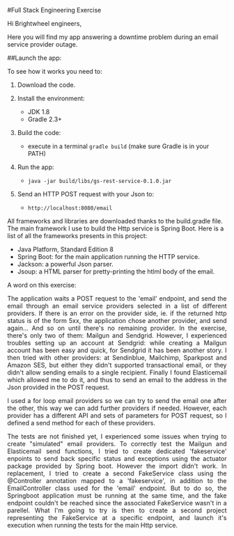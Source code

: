 
#Full Stack Engineering Exercise

Hi Brightwheel engineers, 

Here you will find my app answering a downtime 
problem during an email service provider outage.

##Launch the app:

To see how it works you need to:

1. Download the code.

2. Install the environment:
    - JDK 1.8
    - Gradle 2.3+

3. Build the code:
    - execute in a terminal `gradle build`
    (make sure Gradle is in your PATH)

4. Run the app:
    - `java -jar build/libs/gs-rest-service-0.1.0.jar`

5. Send an HTTP POST request with your Json to:
    - `http://localhost:8080/email`


All frameworks and libraries are downloaded thanks to the build.gradle file. The main framework I use to build
the Http service is Spring Boot. Here is a list of all the frameworks presents in this project:

 - Java Platform, Standard Edition 8
 - Spring Boot: for the main application running the HTTP service.
 - Jackson: a powerful Json parser.
 - Jsoup: a HTML parser for pretty-printing the htlml body of the email.


A word on this exercise:

<div align="justify">
The application waits a POST request to the 'email' endpoint, and send the email through an email service providers
 selected in a list of different providers. If there is an error on the provider side, ie. if the returned http status
  is of the form 5xx, the application chose another provider, and send again... And so on until there's no remaining
  provider. In the exercise, there's only two of them: Mailgun and Sendgrid. However, I experienced troubles
  setting up an account at Sendgrid: while creating a Mailgun account has been easy
and quick, for Sendgrid it has been another story. I then tried with other providers: at Sendinblue, Mailchimp,
Sparkpost and Amazon SES, but either they didn't supported transactional email, or they didn't allow sending emails
to a single recipient. Finally I found Elasticemail which allowed me to do it, and thus to send an email to the address
in the Json provided in the POST request.

I used a for loop email providers so we can try to send the email one after the other, this way we can add
further providers if needed. However, each provider has a different API and sets of parameters for POST request,
so I defined a send method for each of these providers.

The tests are not finished yet, I experienced some issues when trying to create "simulated" email providers.
To correctly test the Mailgun and Elasticemail send functions, I tried to create dedicated 'fakeservice' enpoints to
send back specific status and exceptions using the actuator package provided by Spring boot. However the import didn't work.
In replacement, I tried to create a second FakeService class using the @Controller annotation mapped to a 'fakeservice',
in addition to the EmailController class used for the 'email' endpoint. But to do so, the Springboot application must be
running at the same time, and the fake endpoint couldn't be reached since the associated FakeService wasn't in a parellel.
What I'm going to try is then to create a second project representing the FakeService at a specific endpoint,
and launch it's execution when running the tests for the main Http service.
</div>